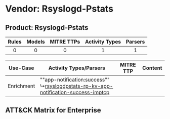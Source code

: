 Vendor: Rsyslogd-Pstats
=======================
Product: Rsyslogd-Pstats
------------------------
| Rules | Models | MITRE TTPs | Activity Types | Parsers |
|:-----:|:------:|:----------:|:--------------:|:-------:|
|   0   |   0    |     0      |       1        |    1    |

|  Use-Case  | Activity Types/Parsers    | MITRE TTP | Content    |
|:----------:| ---- | --------- | ---- |
| Enrichment |  ""app-notification:success""<br> ↳[rsyslogdpstats-rp-kv-app-notification-success-imptcp](Ps/pC_rsyslogdpstatsrpkvappnotificationsuccessimptcp.md)<br> |    | [](RM/r_m_rsyslogd-pstats_rsyslogd-pstats_Enrichment.md) |

ATT&CK Matrix for Enterprise
----------------------------
